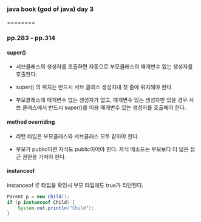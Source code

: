 ### java book (god of java) day 3

========

### pp.283 - pp.314

#### super()

* 서브클래스의 생성자를 호출하면 자동으로 부모클래스의 매개변수 없는 생성자를 호출한다.

* super() 의 위치는 반드시 서브 클래스 생성자내 첫 줄에 위치해야 한다.

* 부모클래스에 매개변수 없는 생성자가 없고, 매개변수 있는 생성자만 있을 경우 서브 클래스에서 반드시 super()를 이용 매개변수 있는 생성자를 호출해야 한다.


#### method overriding 

* 리턴 타입은 부모클래스와 서브클래스 모두 같아야 한다.

* 부모가 public이면 자식도 public이어야 한다. 자식 메소드는 부모보다 더 넓은 접근 권한을 가져야 한다. 

#### instanceof

instanceof 로 타입을 확인시 부모 타입에도 true가 리턴된다. 
```java
Parent p = new Child();
if (p instanceof Child) {
	System.out.println("Child");
}
```
